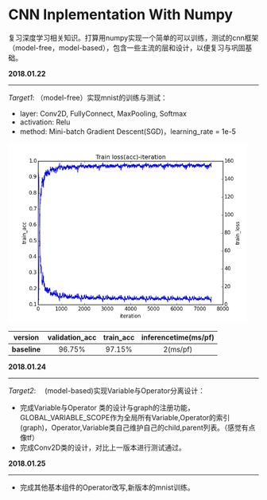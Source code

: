 # 	CNN Inplementation With Numpy

​	复习深度学习相关知识。打算用numpy实现一个简单的可以训练，测试的cnn框架（model-free，model-based），包含一些主流的层和设计，以便复习与巩固基础。



**2018.01.22**

---

*Target1*:  （model-free）实现mnist的训练与测试：

* layer: Conv2D, FullyConnect, MaxPooling, Softmax 
* activation: Relu
* method: Mini-batch Gradient Descent(SGD)，learning_rate = 1e-5




<img src="fig/iteration.jpg" style="zoom:60%"/>

|   version    | validation_acc | train_acc | inferencetime(ms/pf) |
| :----------: | :------------: | :-------: | :------------------: |
| **baseline** |     96.75%     |  97.15%   |       2(ms/pf)       |



**2018.01.24**

------

*Target2*: 　(model-based)实现Variable与Operator分离设计：

* 完成Variable与Operator 类的设计与graph的注册功能，GLOBAL_VARIABLE_SCOPE作为全局所有Variable,Operator的索引(graph)，Operator,Variable类自己维护自己的child,parent列表。（感觉有点像tf）
* 完成Conv2D类的设计，对比上一版本进行测试通过。



**2018.01.25**

------

* 完成其他基本组件的Operator改写,新版本的mnist训练。

